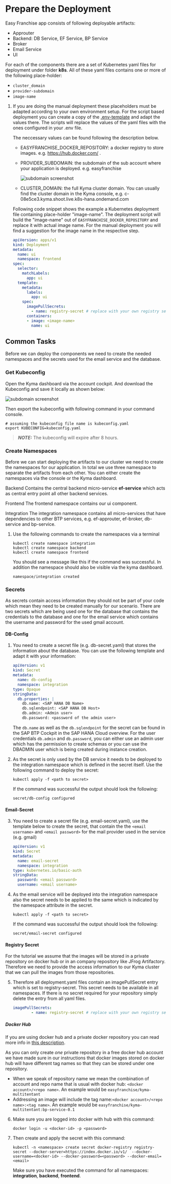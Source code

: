 # Prepare the Deployment

Easy Franchise app consists of following deployable artifacts:

- Approuter
- Backend: DB Service, EF Service, BP Service
- Broker
- Email Service
- UI

For each of the components there are a set of Kubernetes yaml files for deployment under folder **k8s**.  All of these yaml files contains one or more of the following place-holder:

* `cluster_domain`
* `provider-subdomain`
* `image-name`

1. If you are doing the manual deployment these placeholders must be adapted according to your own environment setup. For the script based deployment you can create a copy of the [.env-template](/code/.env-template) and adapt the values there. The scripts will replace the values of the yaml files with the ones configured in your .env file.

   The neccessary values can be found following the description below.
   
   - EASYFRANCHISE_DOCKER_REPOSITORY: a docker registry to store images. e.g. https://hub.docker.com/ .
   
   - PROVIDER_SUBDOMAIN: the subdomain of the sub account where your application is deployed. e.g. easyfranchise
   
     ![subdomain screenshot](images/subdomain.png "subdomain")
   
   - CLUSTER_DOMAIN: the full Kyma cluster domain. You can usually find the cluster domain in the Kyma console, e.g. c-08e5ce3.kyma.shoot.live.k8s-hana.ondemand.com
   
   
   Following code snippet shows the example a Kubernetes deployment file containing place-holder "image-name". The deployment script will build the "image-name" out of `EASYFRANCHISE_DOCKER_REPOSITORY` and replace it with actual image name. For the manual deployment you will find a suggestion for the image name in the respective step.
   
   ```yaml
   apiVersion: apps/v1
   kind: Deployment
   metadata:
     name: ui
     namespace: frontend
   spec:
     selector:
       matchLabels:
         app: ui
     template:
       metadata:
         labels:
           app: ui
       spec:
         imagePullSecrets:
           - name: registry-secret # replace with your own registry secret
         containers:
         - image: <image-name>
           name: ui
   ```

## Common Tasks

Before we can deploy the components we need to create the needed namespaces and the secrets used for the email service and the database.

### Get Kubeconfig
Open the Kyma dashboard via the account cockpit. And download the Kubeconfig and save it locally as shown below:
   
   ![subdomain screenshot](images/kyma-dashboard.png "kyma dashboard")
   
   Then export the kubeconfig with following command in your command console.
   
   ```shell
   # assuming the kubeconfig file name is kubeconfig.yaml
   export KUBECONFIG=kubeconfig.yaml
   ```

   > **_NOTE:_** The kubeconfig will expire after 8 hours.

### Create Namespaces

Before we can start deploying the artifacts to our cluster we need to create the namespaces for our application. In total we use three namespace to separate the artifacts from each other. You can either create the namespaces via the console or the Kyma dashboard. 

Backend
Contains the central backend micro-service **ef-service** which acts as central entry point all other backend services.

Frontend
The frontend namespace contains our ui component.

Integration
The integration namespace contains all micro-services that have dependencies to other BTP services, e.g. ef-approuter, ef-broker, db-service and bp-service.

1. Use the following commands to create the namespaces via a terminal

   ```shell
   kubectl create namespace integration
   kubectl create namespace backend
   kubectl create namespace frontend
   ```

   You should see a message like this if the command was successful. In addition the namespace should also be visible via the kyma dashboard.

   ```shell
   namespace/integration created
   ```

### Secrets

As secrets contain access information they should not be part of your code which mean they need to be created manually for our scenario. There are two secrets which are being used one for the database that contains the credentials to the database and one for the email service which contains the username and password for the used gmail account.

#### DB-Config

1. You need to create a secret file (e.g. db-secret.yaml) that stores the information about the database. You can use the following template and adapt it with your information:

   ```yaml
   apiVersion: v1
   kind: Secret
   metadata:
     name: db-config
     namespace: integration
   type: Opaque
   stringData:
     db.properties: |
       db.name: <SAP HANA DB Name>
       db.sqlendpoint: <SAP HANA DB Host>
       db.admin: <Admin user>
       db.password: <password of the admin user>
   ```

   The `db.name` as well as the `db.sqlendpoint` for the secret can be found in the SAP BTP Cockpit in the SAP HANA Cloud overview. For the user credentials `db.admin` and `db.password`,  you can either use an admin user which has the permission to create schemas or you can use the DBADMIN user which is being created during instance creation. 

2. As the secret is only used by the DB service it needs to be deployed to the integration namespace which is defined in the secret itself. Use the following command to deploy the secret: 

   ```shell
   kubectl apply -f <path to secret>
   ```
   
   If the command was successful the output should look the following: 
   ```shell
   secret/db-config configured
   ```


#### Email-Secret

3. You need to create a secret file (e.g. email-secret.yaml), use the template below to create the secret, that contain the the `<email username>` and `<email password>` for the mail provider used in the service (e.g. gmail)

   ```yaml
   apiVersion: v1
   kind: Secret
   metadata:
     name: email-secret
     namespace: integration
   type: kubernetes.io/basic-auth
   stringData:
     password: <email password>
     username: <email username>
   ```

4. As the email service will be deployed into the integration namespace also the secret needs to be applied to the same which is indicated by the namespace attribute in the secret. 

   ```shell
   kubectl apply -f <path to secret>
   ```

   If the command was successful the output should look the following:

   ```shell
   secret/email-secret configured
   ```

#### Registry Secret

For the tutorial we assume that the images will be stored in a private repository on docker hub or in an company repository like JFrog Artifactory. Therefore we need to provide the access information to our Kyma cluster that we can pull the images from those repositories.

5. Therefore all deployment.yaml files contain an imagePullSecret entry which is set to registry-secret. This secret needs to be available in all namespaces. If there is no secret required for your repository simply delete the entry from all yaml files. 

   ```yaml
   imagePullSecrets:
           - name: registry-secret # replace with your own registry secret
   ```

##### Docker Hub
If you are using docker hub and a private docker repository you can read more info in [this description](https://kubernetes.io/docs/tasks/configure-pod-container/pull-image-private-registry/).

As you can only create *one* private repository in a free docker hub account we have made sure in our instructions that docker images stored on docker hub will have different tag names so that they can be stored under one repository.

* When we speak of repository name we mean the combination of account and repo name that is usual with docker hub: ``<docker account>/<repo name>``. An example would be ``easyfranchise/kyma-multitentant``
* Addressing an image will include the tag name:``<docker account>/<repo name>:<tag name>``. An example would be ``easyfranchise/kyma-multitentant:bp-service-0.1``

6. Make sure you are logged into docker with hub with this command:

   ```shell
   docker login -u <docker-id> -p <password>
   ```

7. Then create and apply the secret with this command:

   ```shell
   kubectl -n <namespace> create secret docker-registry registry-secret --docker-server=https://index.docker.io/v1/  --docker-username=<docker-id> --docker-password=<password> --docker-email=<email>
   ```

   Make sure you have executed the command for all namespaces: **integration**, **backend**, **frontend**.
